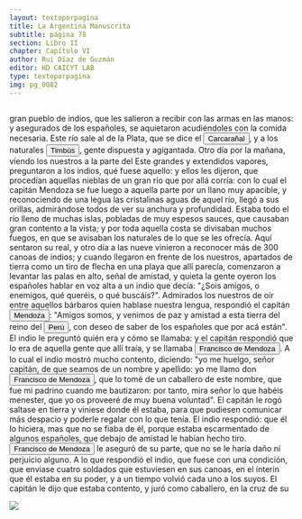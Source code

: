 ```yaml
---
layout: textoporpagina
title: La Argentina Manuscrita
subtitle: página 78
section: Libro II
chapter: Capítulo VI
author: Rui Díaz de Guzmán
editor: HD CAICYT LAB
type: textoporpagina
img: pg_0082
---
```

<div class="row">
    <div class="column">
<p>gran pueblo de indios, que les salieron a recibir con las armas en las manos: y asegurados de los españoles, se aquietaron acudiéndoles con la comida necesaria. Este río sale al de la Plata, que se dice el <button class="balloon" data-balloon-pos="up" data-balloon-length="large" data-balloon="Carcarañal. Río, cuyo nombre era el de un cacique. Poblado de indios Timbús. El río Tercero de Córdoba toma este nombre, después de juntarse con el Saladillo. Es un confluente del Paraná y fue visitado por Gaboto, que fundó en sus orillas el fuerte de Sancti Espíritu. Su verdadero nombre es Caracarañá, del que, por la elisión de una vocal, se ha hecho Carcarañá o Carcarañal. Caracará es un ave de rapiña, del que se ha hablado ya, y ña es listado. Así pues, río Caracará-ñá, o Carcarañal, quiere decir río, listado de caracarás; esto es, en cuyas orillas se desplegan en listas o bandas estos animales.">Carcarañal</button>, y a los naturales <button class="balloon" data-balloon-pos="up" data-balloon-length="large" data-balloon="Chaná-timbúes, habitantes nativos de las riberas del Paraná y del Uruguay y que estarían conectados con la construcción de &quot;Cerritos&quot; en estos espacios, propios de la cultura Goya-Malabrigo. Los chaná-timúes practicaban diferentes estrategias de explotación del medio, combinando pesca, caza, recolección y horticultura.">Timbús</button>, gente dispuesta y agigantada. Otro día por la mañana, viendo los nuestros a la parte del Este grandes y extendidos vapores, preguntaron a los indios, qué fuese aquello: y ellos les dijeron, que procedían aquellas nieblas de un gran río que por allá corría: con lo cual el capitán Mendoza se fue luego a aquella parte por un llano muy apacible, y reconociendo de una legua las cristalinas aguas de aquel río, llegó a sus orillas, admirándose todos de ver su anchura y profundidad. Estaba todo el río lleno de muchas islas, pobladas de muy espesos sauces, que causaban gran contento a la vista; y por toda aquella costa se divisaban muchos fuegos, en que se avisaban los naturales de lo que se les ofrecía. Aquí sentaron su real, y otro día a las nueve vinieron a reconocer más de 300 canoas de indios; y cuando llegaron en frente de los nuestros, apartados de tierra como un tiro de flecha en una playa que allí parecía, comenzaron a levantar las palas en alto, señal de amistad, y quieta la gente oyeron los españoles hablar en voz alta a un indio que decía: &quot;¿Sois amigos, o enemigos, qué queréis, o qué buscáis?&quot;. Admirados los nuestros de oír entre aquellos bárbaros quien hablase nuestra lengua, respondió el capitán <button class="balloon" data-balloon-pos="up" data-balloon-length="large" data-balloon="Don Francisco de Mendoza (n. 1515-1547), capitán de la caballería. Sus actuaciones incluyen haber mediado entre Domingo de Irala y Ruiz Galán en 1537 y 1539, participado en la represión del levantamiento de cacique guarambarense Aracaré y ser parte de la facción de Domingo de Irala contra la de Cabeza de Vaca en 1545. De hecho, sirvió como teniente de gobernador bajo su administración cuando Irala condujo una entrada al Chaco en 1547. En esta circunstancia, los partidarios de Cabeza de Vaca recusaron su nombramiento y tras haber instaurado a Diego de Abreu como gobernador, ejecutaron a Mendoza.">Mendoza</button>: &quot;Amigos somos, y venimos de paz y amistad a esta tierra del reino del <a href="https://recogito.pelagios.org/document/wzqxhk0h3vpikm/part/1/edit#2c483bf7-06b0-45b2-8107-8117df843f88" target="_blank"><button class="balloon" data-balloon-pos="up" data-balloon-length="large" data-balloon="Refiere al virreinato de Perú, creado en 1542, inicialmente incluía toda América del Sur bajo control español a excepción de las costas de lo que hoy es Venezuela. Más tarde perdió jurisdicción, con la creación del Virreinato de la Nueva Granada en 1739, sobre las áreas que actualmente constituyen Colombia, Ecuador, Panamá y Venezuela y, más tarde, con la creación del Virreinato del Río de la Plata en 1776, lo que hoy es Argentina, Uruguay, Paraguay y Bolivia.">Perú</button></a>, con deseo de saber de los españoles que por acá están&quot;. El indio le preguntó quién era y cómo se llamaba: y el capitán respondió que lo era de aquella gente que allí traía, y se llamaba <button class="balloon" data-balloon-pos="up" data-balloon-length="large" data-balloon="España, 1515 - Asunción, 1547. Hidalgo, capitán y conquistador español. Acompañó a Pedro de Mendoza; fue mediador entre Domingo de Irala y Ruiz Galán. Nombrado teniente de gobernador general de Asunción en 1539; fue parte de la facción de Domingo de Irala contra la de Álvar Núñez Cabeza de Vaca en 1545. Durante la larga expedición de Irala al Chaco, en 1547, los partidarios contra éste, recusaron el nombramiento de Mendoza y tras instaurar a Diego de Abreu como gobernador, ejecutaron a Mendoza.">Francisco de Mendoza</button>. A lo cual el indio mostró mucho contento, diciendo: &quot;yo me huelgo, señor capitán, de que seamos de un nombre y apellido: yo me llamo don <button class="balloon" data-balloon-pos="up" data-balloon-length="large" data-balloon="España, 1515 - Asunción, 1547. Hidalgo, capitán y conquistador español. Acompañó a Pedro de Mendoza; fue mediador entre Domingo de Irala y Ruiz Galán. Nombrado teniente de gobernador general de Asunción en 1539; fue parte de la facción de Domingo de Irala contra la de Álvar Núñez Cabeza de Vaca en 1545. Durante la larga expedición de Irala al Chaco, en 1547, los partidarios contra éste, recusaron el nombramiento de Mendoza y tras instaurar a Diego de Abreu como gobernador, ejecutaron a Mendoza.">Francisco de Mendoza</button>, que lo tomé de un caballero de este nombre, que fue mi padrino cuando me bautizaron: por tanto, mira señor lo que habéis menester, que yo os proveeré de muy buena voluntad&quot;. El capitán le rogó saltase en tierra y viniese donde él estaba, para que pudiesen comunicar más despacio y poderle regalar con lo que tenía. El indio respondió: que él lo hiciera, mas que no se fiaba de él, porque estaba escarmentado de algunos españoles, que debajo de amistad le habían hecho tiro. <button class="balloon" data-balloon-pos="up" data-balloon-length="large" data-balloon="España, 1515 - Asunción, 1547. Hidalgo, capitán y conquistador español. Acompañó a Pedro de Mendoza; fue mediador entre Domingo de Irala y Ruiz Galán. Nombrado teniente de gobernador general de Asunción en 1539; fue parte de la facción de Domingo de Irala contra la de Álvar Núñez Cabeza de Vaca en 1545. Durante la larga expedición de Irala al Chaco, en 1547, los partidarios contra éste, recusaron el nombramiento de Mendoza y tras instaurar a Diego de Abreu como gobernador, ejecutaron a Mendoza.">Francisco de Mendoza</button> le aseguró de su parte, que no se le haría daño ni perjuicio alguno. A lo que respondió el indio, que fuese con una condición, que enviase cuatro soldados que estuviesen en sus canoas, en el ínterin que él estaba en su poder, y a un tiempo volvió cada uno a los suyos. El capitán le dijo que estaba contento, y juró como caballero, en la cruz de su</p></div>

<div class="column">
<a href="{{site.baseurl}}/assets/img/argentina_manuscrita/{{page.img}}.jpg"><img src="{{site.baseurl}}/assets/img/argentina_manuscrita/{{page.img}}.jpg"></a>
</div>
</div>